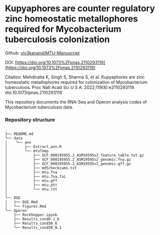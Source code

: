 # Kupyaphores are counter regulatory zinc homeostatic metallophores required for Mycobacterium tuberculosis colonization

Github: [viv3kanand/MTU-Manuscript](https://github.com/viv3kanand/MTU-Manuscript)

DOI: [https://doi.org/10.1073%2Fpnas.2110293119](https://doi.org/10.1073%2Fpnas.2110293119)

Citation: Mehdiratta K, Singh S, Sharma S, et al. Kupyaphores are zinc homeostatic metallophores required for colonization of Mycobacterium tuberculosis. Proc Natl Acad Sci U S A. 2022;119(8):e2110293119. doi:10.1073/pnas.2110293119

This repository documents the RNA-Seq and Operon analysis codes of Mycobacterium tuberculosis data.

### Repository structure
```
.
├── README.md
└── data
│    └── ann
│        ├── Extract_ann.R
│        └── mtuTemp
│            ├── GCF_000195955.2_ASM19595v2_feature_table.txt.gz
│            ├── GCF_000195955.2_ASM19595v2_genomic.fna.gz
│            ├── GCF_000195955.2_ASM19595v2_genomic.gff.gz
│            ├── md5checksums.txt
│            ├── mtu.fna
│            ├── mtu.fna.fai
│            ├── mtu.gff
│            ├── mtu.ptt
│            └── mtu.rnt
│
└── DGE
│   ├── DGE.Rmd
│   └── Figures.Rmd
└── Operon
    ├── Rockhopper.ipynb
    ├── Results_cond0.1_6
    ├── Results_cond50_6
    └── Results_cond50_0.1
```
